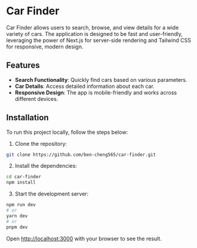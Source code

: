 # Car Finder

Car Finder allows users to search, browse, and view details for a wide variety of cars. The application is designed to be fast and user-friendly, leveraging the power of Next.js for server-side rendering and Tailwind CSS for responsive, modern design.

## Features

- **Search Functionality**: Quickly find cars based on various parameters.
- **Car Details**: Access detailed information about each car.
- **Responsive Design**: The app is mobile-friendly and works across different devices.

## Installation

To run this project locally, follow the steps below:

1. Clone the repository:

```bash
git clone https://github.com/ben-cheng565/car-finder.git
```

2. Install the dependencies:

```bash
cd car-finder
npm install
```

3. Start the development server:

```bash
npm run dev
# or
yarn dev
# or
pnpm dev
```

Open [http://localhost:3000](http://localhost:3000) with your browser to see the result.
